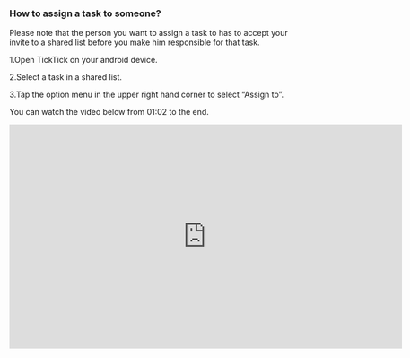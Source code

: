 ### How to assign a task to someone?
Please note that the person you want to assign a task to has to accept your invite to a shared list before you make him responsible for that task.

1.Open TickTick on your android device.

2.Select a task in a shared list.

3.Tap the option menu in the upper right hand corner to select “Assign to”.


You can watch the video below from 01:02 to the end.

<iframe width="700" height="400" src="https://www.youtube.com/embed/0y4hkxRUOoo?list=PLbWRKVi0_aTFbQcYoQHar2TR88yoO190U" frameborder="0" allowfullscreen></iframe>
